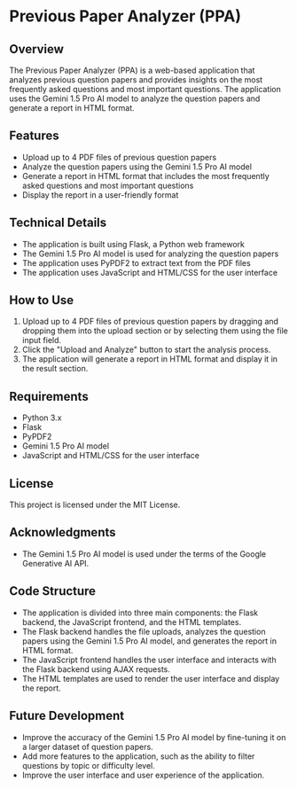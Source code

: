 **Previous Paper Analyzer (PPA)**
=====================================

**Overview**
-----------

The Previous Paper Analyzer (PPA) is a web-based application that analyzes previous question papers and provides insights on the most frequently asked questions and most important questions. The application uses the Gemini 1.5 Pro AI model to analyze the question papers and generate a report in HTML format.

**Features**
------------

* Upload up to 4 PDF files of previous question papers
* Analyze the question papers using the Gemini 1.5 Pro AI model
* Generate a report in HTML format that includes the most frequently asked questions and most important questions
* Display the report in a user-friendly format

**Technical Details**
--------------------

* The application is built using Flask, a Python web framework
* The Gemini 1.5 Pro AI model is used for analyzing the question papers
* The application uses PyPDF2 to extract text from the PDF files
* The application uses JavaScript and HTML/CSS for the user interface

**How to Use**
--------------

1. Upload up to 4 PDF files of previous question papers by dragging and dropping them into the upload section or by selecting them using the file input field.
2. Click the "Upload and Analyze" button to start the analysis process.
3. The application will generate a report in HTML format and display it in the result section.

**Requirements**
---------------

* Python 3.x
* Flask
* PyPDF2
* Gemini 1.5 Pro AI model
* JavaScript and HTML/CSS for the user interface

**License**
---------

This project is licensed under the MIT License.

**Acknowledgments**
----------------

* The Gemini 1.5 Pro AI model is used under the terms of the Google Generative AI API.

**Code Structure**
-----------------

* The application is divided into three main components: the Flask backend, the JavaScript frontend, and the HTML templates.
* The Flask backend handles the file uploads, analyzes the question papers using the Gemini 1.5 Pro AI model, and generates the report in HTML format.
* The JavaScript frontend handles the user interface and interacts with the Flask backend using AJAX requests.
* The HTML templates are used to render the user interface and display the report.

**Future Development**
---------------------

* Improve the accuracy of the Gemini 1.5 Pro AI model by fine-tuning it on a larger dataset of question papers.
* Add more features to the application, such as the ability to filter questions by topic or difficulty level.
* Improve the user interface and user experience of the application.